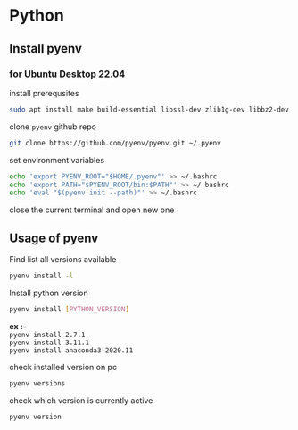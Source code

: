# Python

## Install pyenv
### for Ubuntu Desktop 22.04

install prerequsites
```bash
sudo apt install make build-essential libssl-dev zlib1g-dev libbz2-dev libreadline-dev libsqlite3-dev wget curl llvm libncurses5-dev libncursesw5-dev xz-utils tk-dev libffi-dev liblzma-dev python3-openssl git
```

clone `pyenv` github repo
```bash
git clone https://github.com/pyenv/pyenv.git ~/.pyenv
```

set environment variables
```bash
echo 'export PYENV_ROOT="$HOME/.pyenv"' >> ~/.bashrc
echo 'export PATH="$PYENV_ROOT/bin:$PATH"' >> ~/.bashrc
echo 'eval "$(pyenv init --path)"' >> ~/.bashrc
```

close the current terminal and open new one

## Usage of pyenv

Find list all versions available
```bash
pyenv install -l
```

Install python version
```bash
pyenv install [PYTHON_VERSION]
```
**ex :-** \
`pyenv install 2.7.1` \
`pyenv install 3.11.1` \
`pyenv install anaconda3-2020.11`

check installed version on pc
```bash
pyenv versions
```

check which version is currently active
```bash
pyenv version
```
